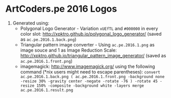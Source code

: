 # ArtCoders.pe 2016 Logos

1. Generated using:
    * Polygonal Logo Generator - Variation `xUEfTL` and `#000000` in every color slot: http://xpktro.github.io/polygonal_logo_generator/ (saved as `ac.pe.2016.1.back.png`)
    * Triangular pattern image converter - Using `ac.pe.2016.1.png` as image souce and 1 as Image Reduction Scale:  http://xpktro.github.io/triangular_pattern_image_generator/ (saved as `ac.pe.2016.1.front.png`)
    * imagemagick: http://www.imagemagick.org/ using the following command (*nix users might need to escape parentheses):
        ```convert ac.pe.2016.1.back.png ( ac.pe.2016.1.front.png -background none -resize 30% -gravity center -negate -rotate -76 ) -rotate 45 -resize 150% -composite -background white -layers merge ac.pe.2016.1.result.png```